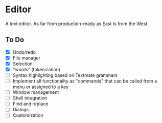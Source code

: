 # Editor

A text editor. As far from production-ready as East is from the West.

## To Do

- [X] Undo/redo
- [X] File manager
- [X] Selection
- [X] "words" (tokenization)
- [ ] Syntax highlighting based on Textmate grammars
- [ ] Implement all functionality as "commands" that can be called from a menu or assigned to a key
- [ ] Window management
- [ ] Shell integration
- [ ] Find and replace
- [ ] Dialogs
- [ ] Customization
